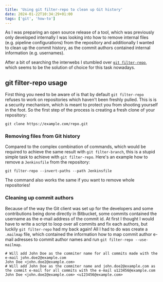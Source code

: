 ```yaml
---
title: 'Using git filter-repo to clean up Git history'
date: 2024-01-22T10:34:29+01:00
tags: ['git', 'how-to']
---
```


As I was preparing an open source release of a tool, which was previously only developed internally I was looking into how to remove internal files (e.g. pipeline configurations) from the repository and additionally I wanted to clean up the commit history, as the commit authors contained internal information (e.g. usernames).

After a bit of searching the interwebs I stumbled over [`git filter-repo`](https://github.com/newren/git-filter-repo), which seems to be the solution of choice for this task nowadays.

## git filter-repo usage

First thing you need to be aware of is that by default `git filter-repo` refuses to work on repositories which haven't been freshly pulled.
This is is a security mechanism, which is meant to protect you from shooting yourself in the foot.
So the first step of the process is creating a fresh clone of your repository:

```shell
git clone https://example.com/repo.git
```

### Removing files from Git history

Compared to the complex combination of commands, which would be required to achieve the same result with `git filter-branch`, this is a stupid simple task to achieve with `git filter-repo`.
Here's an example how to remove a `Jenkinsfile` from the repository:

```shell
git filter-repo --invert-paths --path Jenkinsfile
```

The command also works the same if you want to remove whole repositories!

### Cleaning up commit authors

Because of the way the Git client was set up for the developers and some contributions being done directly in Bitbucket, some commits contained the username as the e-mail address of the commit id.
At first I thought I would have to write a script to loop over all commits and fix each authors, but luckily `git filter-repo` had my back again!
All I had to do was create a `.mailmap` file, which contained the information how to map commit author e-mail adresses to commit author names and run `git filter-repo --use-mailmap`.

```shell
# Will add John Doe as the commiter name for all commits made with the e-mail john.doe2@example.com
John Doe <john.doe2@example.com>
# Will add John Doe as the commiter name and john.doe2@example.com as the commit e-mail for all commits with the e-mail u123456@example.com
John Doe <john.doe2@example.com> <u123456@example.com>
```

